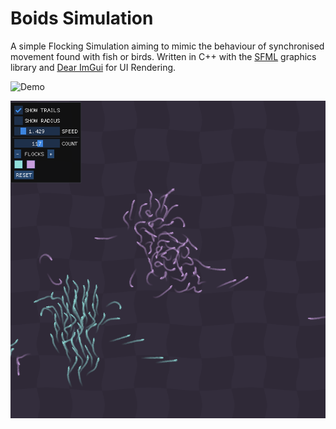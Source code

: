 # Boids Simulation
A simple Flocking Simulation aiming to mimic the behaviour of synchronised movement found with fish or birds. Written in C++ with the [SFML](https://www.sfml-dev.org/) graphics library and [Dear ImGui](https://github.com/ocornut/imgui) for UI Rendering.

![Demo](/Demo.gif?raw=true)

![Visual](/Visual.png?raw=true)
